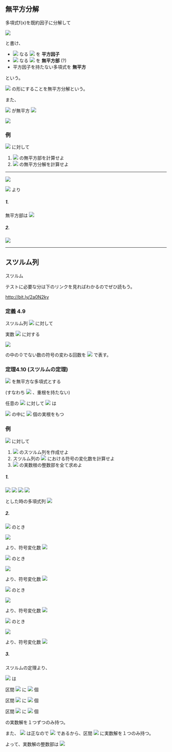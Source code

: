 ## 無平方分解

多項式f(x)を既約因子に分解して

<img src="https://latex.codecogs.com/gif.latex?%5Cdpi%7B150%7D%20f%28x%29%20%3D%20cf_1%5E%7Bn_1%7Df_2%5E%7Bn_2%7D...f_r%5E%7Bn_r%7D">

と書け、

* <img src="https://latex.codecogs.com/gif.latex?%5Cdpi%7B150%7D%20n_i%20%3E%201"> なる <img src="https://latex.codecogs.com/gif.latex?%5Cdpi%7B150%7D%20f_i%28x%29"> を **平方因子**
* <img src="https://latex.codecogs.com/gif.latex?%5Cdpi%7B150%7D%20n_i%20%3D%201"> なる <img src="https://latex.codecogs.com/gif.latex?%5Cdpi%7B150%7D%20f_i%28x%29"> を **無平方部** (?)
* 平方因子を持たない多項式を **無平方**

という。

<img src="https://latex.codecogs.com/gif.latex?%5Cdpi%7B150%7D%20f%28x%29%20%3D%20f_1%28x%29f_2%5E2%28x%29...f_m%5Em%28x%29"> の形にすることを無平方分解という。

また、

<img src="https://latex.codecogs.com/gif.latex?%5Cdpi%7B150%7D%20f%28x%29"> が無平方 <img src="https://latex.codecogs.com/gif.latex?%5Cdpi%7B150%7D%20%5CLeftrightarrow%20gcd%28f%2C%20f%27%29%20%3D%201">

<img src="https://latex.codecogs.com/gif.latex?%5Cdpi%7B150%7D%20%5Cbecause%20gcd%28f%2C%20f%27%29%20%3D%20f_2f_3%5E2...f_m%5E%7Bm-1%7D">

### 例

<img src="https://latex.codecogs.com/gif.latex?%5Cdpi%7B150%7D%20f%28X%29%20%3D%20X%5E5%20+%202X%5E4%20-%202X%5E3%20-%204X%5E2%20+%20X%20+%202"> に対して

1. <img src="https://latex.codecogs.com/gif.latex?%5Cdpi%7B150%7D%20f%28X%29"> の無平方部を計算せよ
2. <img src="https://latex.codecogs.com/gif.latex?%5Cdpi%7B150%7D%20f%28X%29"> の無平方分解を計算せよ

----

<img src="https://latex.codecogs.com/gif.latex?%5Cdpi%7B150%7D%20f%28X%29%20%3D%20X%5E5%20+%202X%5E4%20-%202X%5E3%20-%204X%5E2%20+%20X%20+%202">

<img src="https://latex.codecogs.com/gif.latex?%5Cdpi%7B150%7D%20%3D%20%28X+2%29%5C%7B%28X-1%29%28X+1%29%5C%7D%5E2"> より

##### 1.

無平方部は <img src="https://latex.codecogs.com/gif.latex?%5Cdpi%7B150%7D%20X+2">

##### 2.

<img src="https://latex.codecogs.com/gif.latex?%5Cdpi%7B150%7D%20f%28X%29%20%3D%20%28X+2%29%5C%7B%28X-1%29%28X+1%29%5C%7D%5E2">

----


## スツルム列

スツルム

テストに必要な分は下のリンクを見ればわかるのでぜひ読もう。

http://bit.ly/2a0N2ky

### 定義 4.9

スツルム列 <img src="https://latex.codecogs.com/gif.latex?%5Cdpi%7B150%7D%20f_0%2C...%2Cf_N"> に対して

実数 <img src="https://latex.codecogs.com/gif.latex?%5Cdpi%7B150%7D%20a"> に対する

<img src="https://latex.codecogs.com/gif.latex?%5Cdpi%7B150%7D%20f_0%28a%29%2C%20...%2C%20f_N%28a%29">

の中の０でない数の符号の変わる回数を <img src="https://latex.codecogs.com/gif.latex?%5Cdpi%7B150%7D%20V%28a%29"> で表す。


### 定理4.10 (スツルムの定理)

<img src="https://latex.codecogs.com/gif.latex?%5Cdpi%7B150%7D%20f%28x%29%5Cin%20%5CBbb%20R%5Bx%5D"> を無平方な多項式とする

(すなわち <img src="https://latex.codecogs.com/gif.latex?%5Cdpi%7B150%7D%20f%3DSQF%28f%29"> 、重根を持たない)

任意の <img src="https://latex.codecogs.com/gif.latex?%5Cdpi%7B150%7D%20a%3Cb"> に対して <img src="https://latex.codecogs.com/gif.latex?%5Cdpi%7B150%7D%20f%28x%29%20%3D%200"> は

<img src="https://latex.codecogs.com/gif.latex?%5Cdpi%7B150%7D%20a%20%3C%20x%20%u2266%20b"> の中に <img src="https://latex.codecogs.com/gif.latex?%5Cdpi%7B150%7D%20V%28a%29%20-%20V%28b%29"> 個の実根をもつ

### 例

<img src="https://latex.codecogs.com/gif.latex?%5Cdpi%7B150%7D%20f%28X%29%20%3D%20X%5E3%20-%204X%20+%201"> に対して

1. <img src="https://latex.codecogs.com/gif.latex?%5Cdpi%7B150%7D%20f%28X%29"> のスツルム列を作成せよ
1. スツルム列の <img src="https://latex.codecogs.com/gif.latex?%5Cdpi%7B150%7D%20X%20%3D%20-3%2C%200%2C%201%2C%202"> における符号の変化数を計算せよ
1. <img src="https://latex.codecogs.com/gif.latex?%5Cdpi%7B150%7D%20f%28X%29"> の実数根の整数部を全て求めよ

##### 1.

<img src="https://latex.codecogs.com/gif.latex?%5Cdpi%7B150%7D%20f_0%28X%29%20%3A%3D%20f%28X%29%20%3D%20X%5E3%20-%204X%20+%201">

<img src="https://latex.codecogs.com/gif.latex?%5Cdpi%7B150%7D%20f_1%28X%29%20%3A%3D%20f%27%28X%29%20%3D%203X%5E2%20-%204">

<img src="https://latex.codecogs.com/gif.latex?%5Cdpi%7B150%7D%20f_2%28X%29%20%3A%3D%20-%28f_0%28X%29%20%5C%25%20f_1%28X%29%29%20%3D%20%5Cfrac%7B8%7D%7B3%7DX%20-%201">

<img src="https://latex.codecogs.com/gif.latex?%5Cdpi%7B150%7D%20f_3%28X%29%20%3A%3D%20-%28f_1%28X%29%20%5C%25%20f_2%28X%29%29%20%3D%20%5Cfrac%7B229%7D%7B64%7D">

とした時の多項式列 <img src="https://latex.codecogs.com/gif.latex?%5Cdpi%7B150%7D%20f_0%28X%29%2C%20f_1%28X%29%2C%20f_2%28X%29%2C%20f_3%28X%29.">

##### 2.

<img src="https://latex.codecogs.com/gif.latex?%5Cdpi%7B150%7D%20X%3D-3"> のとき

<img src="https://latex.codecogs.com/gif.latex?%5Cdpi%7B150%7D%20f_0%28-3%29%3A%20-%2C%7E%7E%20f_1%28-3%29%3A%20+%2C%7E%7E%20f_2%28-3%29%3A%20-%2C%7E%7E%20f_3%28-3%29%3A%20+">

より、符号変化数 **<img src="https://latex.codecogs.com/gif.latex?%5Cdpi%7B150%7D%20V%28-3%29%20%3D%203">**

<img src="https://latex.codecogs.com/gif.latex?%5Cdpi%7B150%7D%20X%3D0"> のとき

<img src="https://latex.codecogs.com/gif.latex?%5Cdpi%7B150%7D%20f_0%280%29%3A%20+%2C%7E%7E%20f_1%280%29%3A%20-%2C%7E%7E%20f_2%280%29%3A%20-%2C%7E%7E%20f_3%280%29%3A%20+">

より、符号変化数 **<img src="https://latex.codecogs.com/gif.latex?%5Cdpi%7B150%7D%20V%280%29%20%3D%202">**

<img src="https://latex.codecogs.com/gif.latex?%5Cdpi%7B150%7D%20X%3D1"> のとき

<img src="https://latex.codecogs.com/gif.latex?%5Cdpi%7B150%7D%20f_0%281%29%3A%20-%2C%7E%7E%20f_1%281%29%3A%20-%2C%7E%7E%20f_2%281%29%3A%20+%2C%7E%7E%20f_3%281%29%3A%20+">

より、符号変化数 **<img src="https://latex.codecogs.com/gif.latex?%5Cdpi%7B150%7D%20V%281%29%20%3D%201">**

<img src="https://latex.codecogs.com/gif.latex?%5Cdpi%7B150%7D%20X%3D2"> のとき

<img src="https://latex.codecogs.com/gif.latex?%5Cdpi%7B150%7D%20f_0%282%29%3A%20+%2C%7E%7E%20f_1%282%29%3A%20+%2C%7E%7E%20f_2%282%29%3A%20+%2C%7E%7E%20f_3%282%29%3A%20+">

より、符号変化数 **<img src="https://latex.codecogs.com/gif.latex?%5Cdpi%7B150%7D%20V%282%29%20%3D%200">**

##### 3.

スツルムの定理より、

<img src="https://latex.codecogs.com/gif.latex?%5Cdpi%7B150%7D%20f%28X%29%20%3D%200"> は

区間 <img src="https://latex.codecogs.com/gif.latex?%5Cdpi%7B150%7D%20%28-3%2C0%5D"> に <img src="https://latex.codecogs.com/gif.latex?%5Cdpi%7B150%7D%20V%28-3%29%20-%20V%280%29%20%3D%201"> 個

区間 <img src="https://latex.codecogs.com/gif.latex?%5Cdpi%7B150%7D%20%280%2C1%5D"> に <img src="https://latex.codecogs.com/gif.latex?%5Cdpi%7B150%7D%20V%280%29%20-%20V%281%29%20%3D%201"> 個

区間 <img src="https://latex.codecogs.com/gif.latex?%5Cdpi%7B150%7D%20%281%2C2%5D"> に <img src="https://latex.codecogs.com/gif.latex?%5Cdpi%7B150%7D%20V%281%29%20-%20V%282%29%20%3D%201"> 個

の実数解を１つずつのみ持つ。

また、 <img src="https://latex.codecogs.com/gif.latex?%5Cdpi%7B150%7D%20f%28-2%29"> は正なので <img src="https://latex.codecogs.com/gif.latex?%5Cdpi%7B150%7D%20f%28-3%29f%28-2%29%3C0"> であるから、区間 <img src="https://latex.codecogs.com/gif.latex?%5Cdpi%7B150%7D%20%283%2C2%29"> に実数解を１つのみ持つ。

よって、実数解の整数部は <img src="https://latex.codecogs.com/gif.latex?%5Cdpi%7B150%7D%20-2%2C%200%2C%201.">

